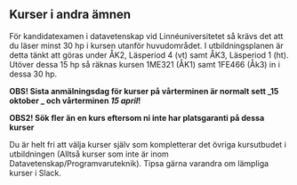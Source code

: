 ## Kurser i andra ämnen

För kandidatexamen i datavetenskap vid Linnéuniversitetet så krävs det att du läser minst 30 hp i kursen utanför huvudområdet. 
I utbildningsplanen är detta tänkt att göras under ÅK2, Läsperiod 4 (vt) samt ÅK3, Läsperiod 1 (ht). Utöver dessa 15 hp så räknas kursen 1ME321 (ÅK1) samt 1FE466 (Åk3) in i dessa 30 hp.

**OBS! Sista anmälningsdag för kurser på vårterminen är normalt sett _15 oktober _ och vårterminen _15 april_!**

**OBS2! Sök fler än en kurs eftersom ni inte har platsgaranti på dessa kurser**

Du är helt fri att välja kurser själv som kompletterar det övriga kursutbudet i utbildningen (Alltså kurser som inte är inom Datavetenskap/Programvaruteknik). Tipsa gärna varandra om lämpliga kurser i Slack.